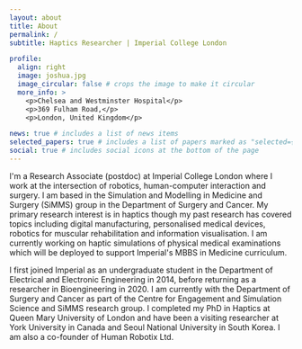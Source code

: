 ```yaml
---
layout: about
title: About
permalink: /
subtitle: Haptics Researcher | Imperial College London

profile:
  align: right
  image: joshua.jpg
  image_circular: false # crops the image to make it circular
  more_info: >
    <p>Chelsea and Westminster Hospital</p>
    <p>369 Fulham Road,</p>
    <p>London, United Kingdom</p>

news: true # includes a list of news items
selected_papers: true # includes a list of papers marked as "selected={true}"
social: true # includes social icons at the bottom of the page
---
```


I'm a Research Associate (postdoc) at Imperial College London where I work at the intersection of robotics, human-computer interaction and surgery. I am based in the Simulation and Modelling in Medicine and Surgery (SiMMS) group in the Department of Surgery and Cancer. My primary research interest is in haptics though my past research has covered topics including digital manufacturing, personalised medical devices, robotics for muscular rehabilitation and information visualisation. I am currently working on haptic simulations of physical medical examinations which will be deployed to support Imperial's MBBS in Medicine curriculum.

I first joined Imperial as an undergraduate student in the Department of Electrical and Electronic Engineering in 2014, before returning as a researcher in Bioengineering in 2020. I am currently with the Department of Surgery and Cancer as part of the Centre for Engagement and Simulation Science and SiMMS research group. I completed my PhD in Haptics at Queen Mary University of London and have been a visiting researcher at York University in Canada and Seoul National University in South Korea. I am also a co-founder of Human Robotix Ltd.

